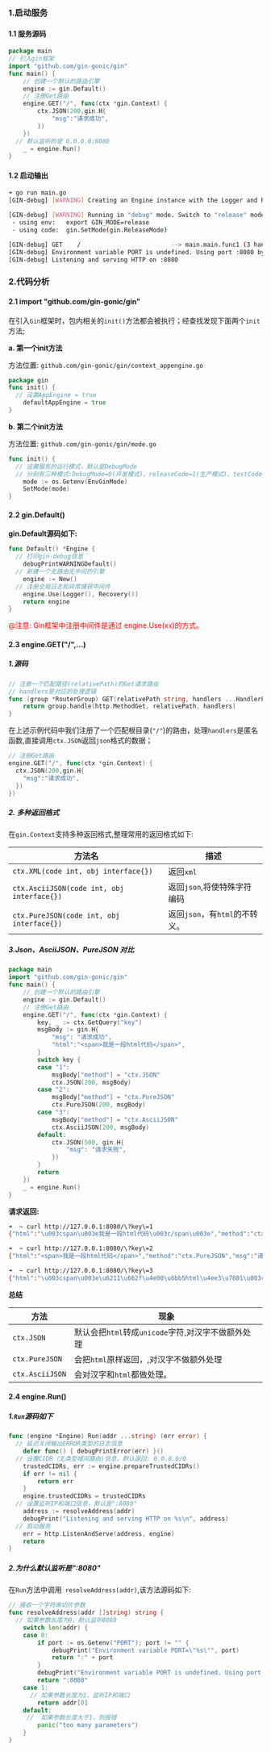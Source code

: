 ### 1.启动服务

#### 1.1 服务源码

```go
package main
// 引入gin框架
import "github.com/gin-gonic/gin"
func main() {
	// 创建一个默认的路由引擎
	engine := gin.Default()
	// 注册Get路由
	engine.GET("/", func(ctx *gin.Context) {
		ctx.JSON(200,gin.H{
			"msg":"请求成功",
		})
	})
  // 默认监听的是 0.0.0.0:8080
	_ = engine.Run()
}
```

#### 1.2 启动输出

```bash
➜ go run main.go 
[GIN-debug] [WARNING] Creating an Engine instance with the Logger and Recovery middleware already attached.

[GIN-debug] [WARNING] Running in "debug" mode. Switch to "release" mode in production.
 - using env:   export GIN_MODE=release
 - using code:  gin.SetMode(gin.ReleaseMode)

[GIN-debug] GET    /                         --> main.main.func1 (3 handlers)
[GIN-debug] Environment variable PORT is undefined. Using port :8080 by default
[GIN-debug] Listening and serving HTTP on :8080
```

### 2.代码分析

#### 2.1 import "github.com/gin-gonic/gin"

在引入`Gin`框架时，包内相关的`init()`方法都会被执行；经查找发现下面两个`init`方法;

**a. 第一个init方法**

方法位置: `github.com/gin-gonic/gin/context_appengine.go`

```go
package gin
func init() {
  // 设置AppEngine = true
	defaultAppEngine = true
}
```

**b. 第二个init方法**

方法位置: `github.com/gin-gonic/gin/mode.go`

```go
func init() {
  // 设置服务的运行模式，默认是DebugMode
  // 分别有三种模式:DebugMode=0(开发模式)、releaseCode=1(生产模式)、testCode=2(测试模式)
	mode := os.Getenv(EnvGinMode)
	SetMode(mode)
}
```



#### 2.2 gin.Default()

**gin.Default源码如下:**

```go
func Default() *Engine {
  // 打印gin-debug信息
	debugPrintWARNINGDefault()
  // 新建一个无路由无中间的引擎
	engine := New()
  // 注册全局日志和异常捕获中间件
	engine.Use(Logger(), Recovery())
	return engine
}
```

<font color=red>@注意: Gin框架中注册中间件是通过	engine.Use(xx)的方式。 </font>

#### 2.3 engine.GET("/",...)

##### 1.源码

```go
// 注册一个匹配路径(relativePath)的Get请求路由
// handlers是对应的处理逻辑
func (group *RouterGroup) GET(relativePath string, handlers ...HandlerFunc) IRoutes {
	return group.handle(http.MethodGet, relativePath, handlers)
}
```

在上述示例代码中我们注册了一个匹配根目录(`"/"`)的路由，处理`handlers`是匿名函数,直接调用`ctx.JSON`返回`json`格式的数据；

```go
// 注册Get路由
engine.GET("/", func(ctx *gin.Context) {
  ctx.JSON(200,gin.H{
    "msg":"请求成功",
  })
})
```

##### 2. 多种返回格式

在`gin.Context`支持多种返回格式,整理常用的返回格式如下:

| 方法名                                     | 描述                           |
| ------------------------------------------ | ------------------------------ |
| `ctx.XML(code int, obj interface{})`       | 返回`xml`                      |
| `ctx.AsciiJSON(code int, obj interface{})` | 返回`json`,将使特殊字符编码    |
| `ctx.PureJSON(code int, obj interface{})`  | 返回`json`，有`html`的不转义。 |

##### 3.Json、AsciiJSON、PureJSON 对比

```go
package main
import "github.com/gin-gonic/gin"
func main() {
	// 创建一个默认的路由引擎
	engine := gin.Default()
	// 注册Get路由
	engine.GET("/", func(ctx *gin.Context) {
		key, _ := ctx.GetQuery("key")
		msgBody := gin.H{
			"msg": "请求成功",
			"html":"<span>我是一段html代码</span>",
		}
		switch key {
		case "1":
			msgBody["method"] = "ctx.JSON"
			ctx.JSON(200, msgBody)
		case "2":
			msgBody["method"] = "ctx.PureJSON"
			ctx.PureJSON(200, msgBody)
		case "3":
			msgBody["method"] = "ctx.AsciiJSON"
			ctx.AsciiJSON(200, msgBody)
		default:
			ctx.JSON(500, gin.H{
				"msg": "请求失败",
			})
		}
		return
	})
	_ = engine.Run()
}

```

**请求返回:**

```bash
➜  ~ curl http://127.0.0.1:8080/\?key\=1
{"html":"\u003cspan\u003e我是一段html代码\u003c/span\u003e","method":"ctx.JSON","msg":"请求成功"}%

➜  ~ curl http://127.0.0.1:8080/\?key\=2
{"html":"<span>我是一段html代码</span>","method":"ctx.PureJSON","msg":"请求成功"}

➜  ~ curl http://127.0.0.1:8080/\?key\=3
{"html":"\u003cspan\u003e\u6211\u662f\u4e00\u6bb5html\u4ee3\u7801\u003c/span\u003e","method":"ctx.AsciiJSON","msg":"\u8bf7\u6c42\u6210\u529f"}%
```

**总结**

| 方法            | 现象                                               |
| --------------- | -------------------------------------------------- |
| `ctx.JSON`      | 默认会把`html`转成`unicode`字符,对汉字不做额外处理 |
| `ctx.PureJSON`  | 会把`html`原样返回，,对汉字不做额外处理            |
| `ctx.AsciiJSON` | 会对汉字和`html`都做处理。                         |

#### 2.4 engine.Run()

##### 1.`Run`源码如下

```Go
func (engine *Engine) Run(addr ...string) (err error) {
  // 延迟关闭输出ERROR类型的日志信息
	defer func() { debugPrintError(err) }()
  // 设置CIDR（无类型域间路由)信息，默认返回: 0.0.0.0/0
	trustedCIDRs, err := engine.prepareTrustedCIDRs()
	if err != nil {
		return err
	}
	engine.trustedCIDRs = trustedCIDRs
  // 设置监听IP和端口信息，默认是":8080"
	address := resolveAddress(addr)
	debugPrint("Listening and serving HTTP on %s\n", address)
  // 启动服务
	err = http.ListenAndServe(address, engine)
	return
}
```

##### 2.为什么默认监听是":8080"

在`Run`方法中调用` resolveAddress(addr)`,该方法源码如下:

```go
// 接收一个字符串切片参数
func resolveAddress(addr []string) string {
  // 如果参数长度为0，默认监听8080
	switch len(addr) {
	case 0:
		if port := os.Getenv("PORT"); port != "" {
			debugPrint("Environment variable PORT=\"%s\"", port)
			return ":" + port
		}
		debugPrint("Environment variable PORT is undefined. Using port :8080 by default")
		return ":8080"
	case 1:
      // 如果参数长度为1，监听IP和端口
		return addr[0]
	default:
     //  如果参数长度大于1，则报错
		panic("too many parameters")
	}
}
```

